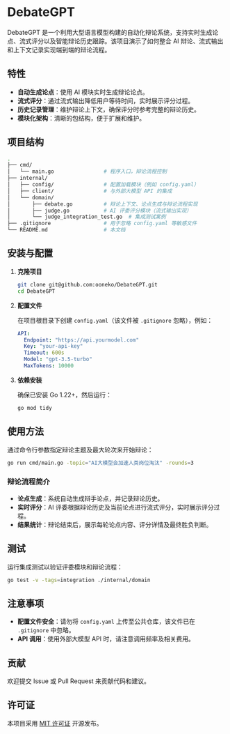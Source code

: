 # DebateGPT

DebateGPT 是一个利用大型语言模型构建的自动化辩论系统，支持实时生成论点、流式评分以及智能辩论历史跟踪。该项目演示了如何整合 AI 辩论、流式输出和上下文记录实现端到端的辩论流程。

## 特性

- **自动生成论点**：使用 AI 模块实时生成辩论论点。
- **流式评分**：通过流式输出降低用户等待时间，实时展示评分过程。
- **历史记录管理**：维护辩论上下文，确保评分时参考完整的辩论历史。
- **模块化架构**：清晰的包结构，便于扩展和维护。

## 项目结构

```bash
.
├── cmd/
│   └── main.go                # 程序入口，辩论流程控制
├── internal/
│   ├── config/                # 配置加载模块（例如 config.yaml）
│   ├── client/                # 与外部大模型 API 的集成
│   └── domain/
│       ├── debate.go          # 辩论上下文、论点生成与辩论流程实现
│       ├── judge.go           # AI 评委评分模块（流式输出实现）
│       └── judge_integration_test.go  # 集成测试案例
├── .gitignore                 # 用于忽略 config.yaml 等敏感文件
└── README.md                  # 本文档
```

## 安装与配置

1. **克隆项目**

   ```bash
   git clone git@github.com:ooneko/DebateGPT.git
   cd DebateGPT
   ```

2. **配置文件**

   在项目根目录下创建 `config.yaml`（该文件被 `.gitignore` 忽略），例如：

   ```yaml
   API:
     Endpoint: "https://api.yourmodel.com"
     Key: "your-api-key"
     Timeout: 600s
     Model: "gpt-3.5-turbo"
     MaxTokens: 10000
   ```

3. **依赖安装**

   确保已安装 Go 1.22+，然后运行：

   ```bash
   go mod tidy
   ```

## 使用方法

通过命令行参数指定辩论主题及最大轮次来开始辩论：

```bash
go run cmd/main.go -topic="AI大模型会加速人类岗位淘汰" -rounds=3
```

### 辩论流程简介

- **论点生成**：系统自动生成辩手论点，并记录辩论历史。
- **实时评分**：AI 评委根据辩论历史及当前论点进行流式评分，实时展示评分过程。
- **结果统计**：辩论结束后，展示每轮论点内容、评分详情及最终胜负判断。

## 测试

运行集成测试以验证评委模块和辩论流程：

```bash
go test -v -tags=integration ./internal/domain
```

## 注意事项

- **配置文件安全**：请勿将 `config.yaml` 上传至公共仓库，该文件已在 `.gitignore` 中忽略。
- **API 调用**：使用外部大模型 API 时，请注意调用频率及相关费用。

## 贡献

欢迎提交 Issue 或 Pull Request 来贡献代码和建议。

## 许可证

本项目采用 [MIT 许可证](LICENSE) 开源发布。

